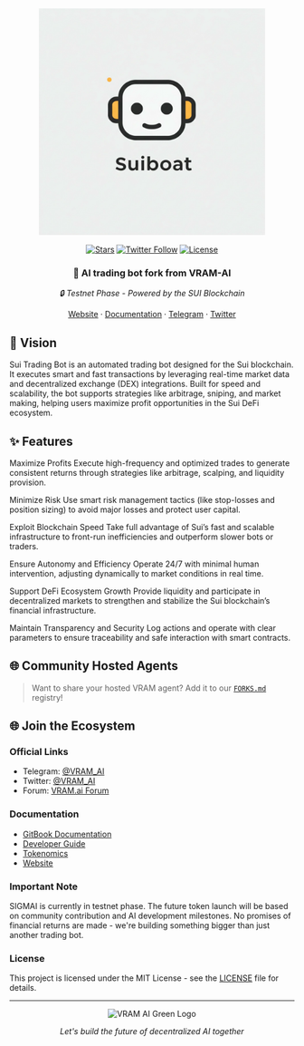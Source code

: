 <div align="center">
  <img src="./VRAM.AI design KIT/VRAM.AI TEXT/vram-unified-gradient.svg" alt="VRAM AI Logo" width="400"/>
  
[![Stars](https://img.shields.io/github/stars/vram-ai/sigmai?style=social)](https://github.com/VRAM-AI/agent-forge)
[![Twitter Follow](https://img.shields.io/twitter/follow/VRAM_AI?style=social)](https://twitter.com/SUIBOAT)
[![License](https://img.shields.io/github/license/vram-ai/sigmai?style=flat)](LICENSE)

  <h3>🌟 AI trading bot fork from VRAM-AI</h3>
  <p><i>🔒 Testnet Phase - Powered by the SUI Blockchain</i></p>

<a href="https://www.suiboat.xyz">Website</a>
·
<a href="https://docs.vram.ai">Documentation</a>
·
<a href="https://t.me/VRAM_AI">Telegram</a>
·
<a href="https://twitter.com/VRAM_AI">Twitter</a>

</div>


## 🌟 Vision

Sui Trading Bot is an automated trading bot designed for the Sui blockchain. It executes smart and fast transactions by leveraging real-time market data and decentralized exchange (DEX) integrations. Built for speed and scalability, the bot supports strategies like arbitrage, sniping, and market making, helping users maximize profit opportunities in the Sui DeFi ecosystem.


## ✨ Features

Maximize Profits
Execute high-frequency and optimized trades to generate consistent returns through strategies like arbitrage, scalping, and liquidity provision.

Minimize Risk
Use smart risk management tactics (like stop-losses and position sizing) to avoid major losses and protect user capital.

Exploit Blockchain Speed
Take full advantage of Sui’s fast and scalable infrastructure to front-run inefficiencies and outperform slower bots or traders.

Ensure Autonomy and Efficiency
Operate 24/7 with minimal human intervention, adjusting dynamically to market conditions in real time.

Support DeFi Ecosystem Growth
Provide liquidity and participate in decentralized markets to strengthen and stabilize the Sui blockchain’s financial infrastructure.

Maintain Transparency and Security
Log actions and operate with clear parameters to ensure traceability and safe interaction with smart contracts.

## 🌐 Community Hosted Agents

> Want to share your hosted VRAM agent? Add it to our [`FORKS.md`](FORKS.md) registry!

## 🌐 Join the Ecosystem

### Official Links

- Telegram: [@VRAM_AI](https://t.me/VRAM_AI)
- Twitter: [@VRAM_AI](https://twitter.com/VRAM_AI)
- Forum: [VRAM.ai Forum](https://forum.vram.ai)

### Documentation

- [GitBook Documentation](https://vram-ai-1.gitbook.io/vram.ai)
- [Developer Guide](https://vram-ai-1.gitbook.io/vram.ai/developers/getting-started)
- [Tokenomics](https://vram-ai-1.gitbook.io/vram.ai/tokenomics/testnet)
- [Website](https://www.vram.ai)

### Important Note

SIGMAI is currently in testnet phase. The future token launch will be based on community contribution and AI development milestones. No promises of financial returns are made - we're building something bigger than just another trading bot.

### License

This project is licensed under the MIT License - see the [LICENSE](LICENSE) file for details.

---

<div align="center">
  <img src="./VRAM.AI design KIT/VRAM.AI TEXT/VRAM Green.svg" alt="VRAM AI Green Logo" width="200"/>

  <p><i>Let's build the future of decentralized AI together</i></p>
</div>
